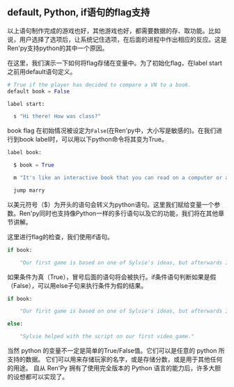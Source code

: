 ## default, Python, if语句的flag支持
以上语句制作完成的游戏也好，其他游戏也好，都需要数据的存、取功能。比如说，用户选择了选项后，让系统记住选项，在后面的进程中作出相应的反应。这是Ren'py支持python的其中一个原因。    

在这里，我们演示一下如何将flag存储在变量中。为了初始化flag，在label start之前用default语句定义。
```python
# True if the player has decided to compare a VN to a book.
default book = False

label start:

  s "Hi there! How was class?"
```
book flag 在初始情况被设定为`False`(在Ren'py中，大小写是敏感的)。在我们进行到book label时，可以用以下python命令将其变为True。  
```python
label book:

  $ book = True

  m "It's like an interactive book that you can read on a computer or a console."

  jump marry
```  
以美元符号（$）为开头的语句会转义为python语句。这里我们赋给变量一个参数。Ren'py同时也支持像Python一样的多行语句以及它的功能，我们将在其他章节讲解。    

这里进行flag的检查，我们使用if语句。    
```python
if book:

    "Our first game is based on one of Sylvie's ideas, but afterwards I get to come up with stories of my own, too."

```
如果条件为真（True），冒号后面的语句将会被执行。if条件语句判断如果是假（False），可以用else子句来执行条件为假的结果。    
```python
if book:

    "Our first game is based on one of Sylvie's ideas, but afterwards I get to come up with stories of my own, too."

else:

    "Sylvie helped with the script on our first video game."
```
当然 python 的变量不一定是简单的True/False值。它们可以是任意的 python 所支持的数据。 它们可以用来存储玩家的名字，或是存储分数，或是用于其他任何的用途。 自从 Ren'Py 拥有了使用完全版本的 Python 语言的能力后，许多大胆的设想都可以实现了。
